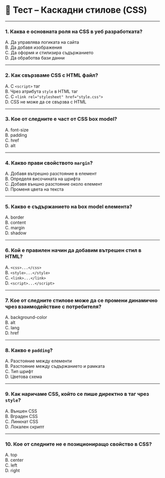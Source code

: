 # 🧪 Тест – Каскадни стилове (CSS)

---

### 1. Каква е основната роля на CSS в уеб разработката?

A. Да управлява логиката на сайта  
B. Да добавя изображения  
C. Да оформя и стилизира съдържанието  
D. Да обработва бази данни  

---

### 2. Как свързваме CSS с HTML файл?

A. С `<script>` таг  
B. Чрез атрибута `style` в HTML таг  
C. С `<link rel="stylesheet" href="style.css">`  
D. CSS не може да се свързва с HTML  

---

### 3. Кое от следните е част от CSS box model?

A. font-size  
B. padding  
C. href  
D. alt  

---

### 4. Какво прави свойството `margin`?

A. Добавя вътрешно разстояние в елемент  
B. Определя височината на шрифта  
C. Добавя външно разстояние около елемент  
D. Променя цвета на текста  

---

### 5. Какво е съдържанието на box model елемента?

A. border  
B. content  
C. margin  
D. shadow  

---

### 6. Кой е **правилен начин** да добавим вътрешен стил в HTML?

A. `<css>...</css>`  
B. `<style>...</style>`  
C. `<link>...</link>`  
D. `<script>...</script>`  

---

### 7. Кое от следните стилове **може да се промени динамично** чрез взаимодействие с потребителя?

A. background-color  
B. alt  
C. lang  
D. href  

---

### 8. Какво е `padding`?

A. Разстояние между елементи  
B. Разстояние между съдържанието и рамката  
C. Тип шрифт  
D. Цветова схема  

---

### 9. Как наричаме CSS, който се пише директно в таг чрез `style`?

A. Външен CSS  
B. Вграден CSS  
C. Линкнат CSS  
D. Локален скрипт  

---

### 10. Кое от следните **не** е позициониращо свойство в CSS?

A. top  
B. center  
C. left  
D. right  
